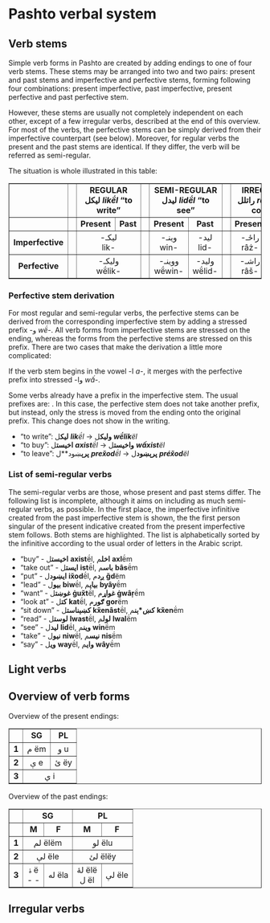 # Pashto verbal system

## Verb stems
Simple verb forms in Pashto are created by adding endings to one of four verb stems.
These stems may be arranged into two and two pairs:
present and past stems and imperfective and perfective stems, forming following four combinations:
present imperfective, past imperfective, present perfective and past perfective stem.

However, these stems are usually not completely independent on each other,
except of a few irregular verbs, described at the end of this overview.
For most of the verbs, the perfective stems can be simply derived from their imperfective counterpart (see below).
Moreover, for regular verbs the present and the past stems are identical.
If they differ, the verb will be referred as semi-regular.

The situation is whole illustrated in this table:

<table border="1">
<tr>
  <td/>
  <td/>
  <td align="middle" colspan="2"><b>REGULAR<br/>لیکل <i>likë́l</i> “to write”</b></td>
  <td/>
  <td align="middle" colspan="2"><b>SEMI-REGULAR<br/>ليدل <i>lidë́l</i> “to see”</b></td>
  <td/>
  <td align="middle" colspan="2"><b>IRREGULAR<br/>راتلل <i>râtlë́l</i> “to come”</b></td>
</tr>
<tr>
  <td/>
  <td/>
  <td align="middle"><b>Present</b></td>
  <td align="middle"><b>Past</b></td>
  <td/>
  <td align="middle"><b>Present</b></td>
  <td align="middle"><b>Past</b></td>
  <td/>
  <td align="middle"><b>Present</b></td>
  <td align="middle"><b>Past</b></td>
</tr>
<tr>
  <td align="middle"><b>Imperfective</b></td>
  <td/>
  <td align="middle" colspan="2">-لیکـ<br/>lik-</td>
  <td/>
  <td align="middle">-وینـ<br/>win-</td>
  <td align="middle">-لید<br/>lid-</td>
  <td/>
  <td align="middle">-راځـ<br/>râż-</td>
  <td align="middle">راتلـ<br/>râtl-</td>
</tr>
<tr>
  <td align="middle"><b>Perfective</b></td>
  <td/>
  <td align="middle" colspan="2">-ولیکـ<br/>wë́lik-</td>
  <td/>
  <td align="middle">-ووینـ<br/>wë́win-</td>
  <td align="middle">-ولید<br/>wë́lid-</td>
  <td/>
  <td align="middle">-راشـ<br/>râš-</td>
  <td align="middle">-راغلـ<br/>râġl-</td>
</tr>
</table>

### Perfective stem derivation
For most regular and semi-regular verbs, the perfective stems can be derived from the corresponding imperfective stem
by adding a stressed prefix -و _wë́-_. All verb forms from imperfective stems are stressed on the ending,
whereas the forms from the perfective stems are stressed on this prefix. There are two cases that make the derivation a little more complicated:

If the verb stem begins in the vowel -ا _a-_, it merges with the perfective prefix into stressed -وا _wấ-_.

Some verbs already have a prefix in the imperfective stem.
The usual prefixes are: .
In this case, the perfective stem does not take another prefix, but instead,
only the stress is moved from the ending onto the original prefix.
This change does not show in the writing.

* “to write”: **لیک**ل _**lik**ë́l_ → **ولیک**ل _**wë́lik**ël_
* “to buy”: **اخیست**ل _**axist**ë́l_ → **واخیست**ل _**wấxist**ël_
* “to leave”: **پرې**ښود**ل _**prex̌od**ë́l_ → **پرېښود**ل _**préx̌od**ël_

### List of semi-regular verbs
The semi-regular verbs are those, whose present and past stems differ. The following list is incomplete, although it aims on including as much semi-regular verbs, as possible. In the first place, the imperfective infinitive created from the past imperfective stem is shown, the the first person singular of the present indicative created from the present imperfective stem follows. Both stems are highlighted. The list is alphabetically sorted by the infinitive according to the usual order of letters in the Arabic script.
* “buy” - **اخیست**ل **axist**ë́l, **اخل**م **axl**ë́m
* “take out” - **ایست**ل **ist**ë́l, **باس**م **bâs**ë́m
* “put” - **ایښود**ل **ix̌od**ë́l, **ږد**م **ǧd**ëm
* “lead” - **بیو**ل **biw**ë́l, **بياي**م **byây**ë́m
* “want” - **غوښت**ل **ġux̌t**ë́l, **غواړ**م **ġwâṛ**ë́m
* “look at” - **کت**ل **kat**ë́l, **ګور**م **gor**ë́m
* “sit down” - **کښېناست**ل **kx̌enâst**ë́l, **کښ*ېن**م **kx̌en**ë́m
* “read” - **لوست**ل **lwast**ë́l, **لول**م **lwal**ë́m
* “see” - **ليد**ل **lid**ë́l, **وين**م **win**ë́m
* “take” - **نیو**ل **niw**ë́l, **نیس**م **nis**ë́m
* “say” - **وی**ل **way**ë́l, **وای**م **wây**ë́m


## Light verbs


## Overview of verb forms


Overview of the present endings:
<table border="1">
<tr>
  <td/>
  <td align="middle"><b>SG</b></td>
  <td align="middle"><b>PL</b></td>
</tr>
<tr>
  <td align="middle"><b>1</b></td>
  <td align="middle">م ëm</td>
  <td align="middle">و u</td>
</tr>
<tr>
  <td align="middle"><b>2</b></td>
  <td align="middle">ې e</td>
  <td align="middle">ئ ëy</td>
</tr>
<tr>
  <td align="middle"><b>3</b></td>
  <td align="middle" colspan="2">ي i</td>
</tr>
</table>


Overview of the past endings:
<table border="1">
<tr>
  <td/>
  <td align="middle" colspan="2"><b>SG</b></td>
  <td align="middle" colspan="2"><b>PL</b></td>
</tr>
<tr>
  <td/>
  <td align="middle"><b>M</b></td>
  <td align="middle"><b>F</b></td>
  <td align="middle"><b>M</b></td>
  <td align="middle"><b>F</b></td>
</tr>
<tr>
  <td align="middle"><b>1</b></td>
  <td align="middle" colspan="2">لم ëlëm</td>
  <td align="middle" colspan="2">لو ëlu</td>
</tr>
<tr>
  <td align="middle"><b>2</b></td>
  <td align="middle" colspan="2">لې ële</td>
  <td align="middle" colspan="2">لئ ëlëy</td>
</tr>
<tr>
  <td align="middle"><b>3</b></td>
  <td align="middle">ۀ ë<br/>- -</td>
  <td align="middle">له ëla</td>
  <td align="middle">لۀ ëlë<br/>ل ël</td>
  <td align="middle">لې ële</td>
</tr>
</table>

## Irregular verbs

